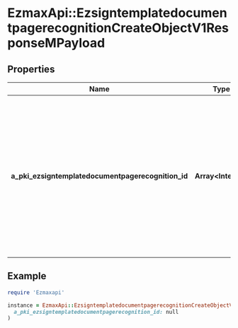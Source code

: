 # EzmaxApi::EzsigntemplatedocumentpagerecognitionCreateObjectV1ResponseMPayload

## Properties

| Name | Type | Description | Notes |
| ---- | ---- | ----------- | ----- |
| **a_pki_ezsigntemplatedocumentpagerecognition_id** | **Array&lt;Integer&gt;** | An array of unique IDs representing the object that were requested to be created.  They are returned in the same order as the array containing the objects to be created that was sent in the request. |  |

## Example

```ruby
require 'Ezmaxapi'

instance = EzmaxApi::EzsigntemplatedocumentpagerecognitionCreateObjectV1ResponseMPayload.new(
  a_pki_ezsigntemplatedocumentpagerecognition_id: null
)
```

